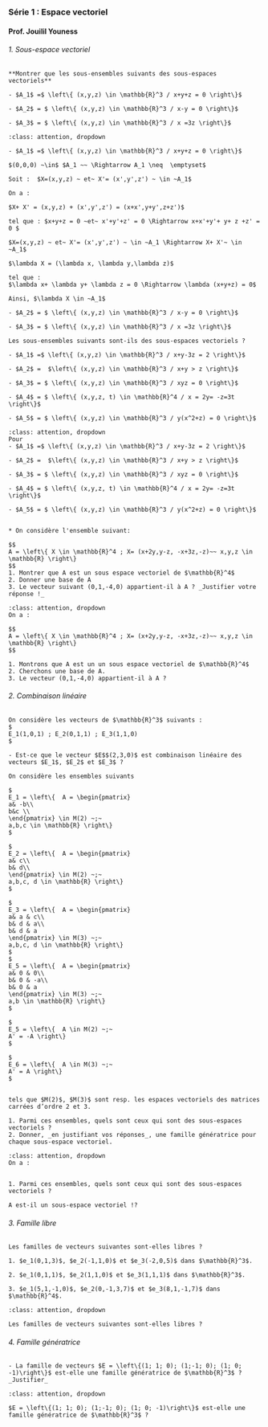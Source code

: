 ### Série 1 : Espace vectoriel

#### Prof. Jouilil Youness

###### 1. Sous-espace vectoriel

```{admonition} Exercice 1
**Montrer que les sous-ensembles suivants des sous-espaces vectoriels**

- $A_1$ =$ \left\{ (x,y,z) \in \mathbb{R}^3 / x+y+z = 0 \right\}$

- $A_2$ = $ \left\{ (x,y,z) \in \mathbb{R}^3 / x-y = 0 \right\}$

- $A_3$ = $ \left\{ (x,y,z) \in \mathbb{R}^3 / x =3z \right\}$

```

```{admonition} <font color='blue'>Réponse de l'exercice 1</font>
:class: attention, dropdown

- $A_1$ =$ \left\{ (x,y,z) \in \mathbb{R}^3 / x+y+z = 0 \right\}$

$(0,0,0) ~\in$ $A_1 ~~ \Rightarrow A_1 \neq  \emptyset$

Soit :  $X=(x,y,z) ~ et~ X'= (x',y',z') ~ \in ~A_1$

On a :

$X+ X' = (x,y,z) + (x',y',z') = (x+x',y+y',z+z')$

tel que : $x+y+z = 0 ~et~ x'+y'+z' = 0 \Rightarrow x+x'+y'+ y+ z +z' = 0 $

$X=(x,y,z) ~ et~ X'= (x',y',z') ~ \in ~A_1 \Rightarrow X+ X'~ \in ~A_1$

$\lambda X = (\lambda x, \lambda y,\lambda z)$

tel que : 
$\lambda x+ \lambda y+ \lambda z = 0 \Rightarrow \lambda (x+y+z) = 0$

Ainsi, $\lambda X \in ~A_1$
 
- $A_2$ = $ \left\{ (x,y,z) \in \mathbb{R}^3 / x-y = 0 \right\}$

- $A_3$ = $ \left\{ (x,y,z) \in \mathbb{R}^3 / x =3z \right\}$

```

```{admonition} Exercice 2
Les sous-ensembles suivants sont-ils des sous-espaces vectoriels ?

- $A_1$ =$ \left\{ (x,y,z) \in \mathbb{R}^3 / x+y-3z = 2 \right\}$

- $A_2$ =  $\left\{ (x,y,z) \in \mathbb{R}^3 / x+y > z \right\}$

- $A_3$ = $ \left\{ (x,y,z) \in \mathbb{R}^3 / xyz = 0 \right\}$

- $A_4$ = $ \left\{ (x,y,z, t) \in \mathbb{R}^4 / x = 2y= -z=3t \right\}$

- $A_5$ = $ \left\{ (x,y,z) \in \mathbb{R}^3 / y(x^2+z) = 0 \right\}$

```

```{admonition} <font color='blue'>Réponse de l'exercice 2</font>
:class: attention, dropdown
Pour  
- $A_1$ =$ \left\{ (x,y,z) \in \mathbb{R}^3 / x+y-3z = 2 \right\}$

- $A_2$ =  $\left\{ (x,y,z) \in \mathbb{R}^3 / x+y > z \right\}$

- $A_3$ = $ \left\{ (x,y,z) \in \mathbb{R}^3 / xyz = 0 \right\}$

- $A_4$ = $ \left\{ (x,y,z, t) \in \mathbb{R}^4 / x = 2y= -z=3t \right\}$

- $A_5$ = $ \left\{ (x,y,z) \in \mathbb{R}^3 / y(x^2+z) = 0 \right\}$

```

```{admonition} Exercice 3

* On considère l'ensemble suivant:

$$
A = \left\{ X \in \mathbb{R}^4 ; X= (x+2y,y-z, -x+3z,-z)~~ x,y,z \in \mathbb{R} \right\}
$$
1. Montrer que A est un sous espace vectoriel de $\mathbb{R}^4$
2. Donner une base de A
3. Le vecteur suivant (0,1,-4,0) appartient-il à A ? _Justifier votre réponse !_

```
```{admonition} <font color='blue'>Réponse de l'exercice 3</font>
:class: attention, dropdown
On a : 

$$
A = \left\{ X \in \mathbb{R}^4 ; X= (x+2y,y-z, -x+3z,-z)~~ x,y,z \in \mathbb{R} \right\}
$$

1. Montrons que A est un un sous espace vectoriel de $\mathbb{R}^4$
2. Cherchons une base de A.
3. Le vecteur (0,1,-4,0) appartient-il à A ?
```


###### 2. Combinaison linéaire

```{admonition} Exercice 3
On considère les vecteurs de $\mathbb{R}^3$ suivants :
$
E_1(1,0,1) ; E_2(0,1,1) ; E_3(1,1,0)
$

- Est-ce que le vecteur $E$$(2,3,0)$ est combinaison linéaire des vecteurs $E_1$, $E_2$ et $E_3$ ?
```



```{admonition} Exercice 3
On considère les ensembles suivants

$ 
E_1 = \left\{  A = \begin{pmatrix}
a& -b\\
b&c \\
\end{pmatrix} \in M(2) ~;~ 
a,b,c \in \mathbb{R} \right\}
$

$ 
E_2 = \left\{  A = \begin{pmatrix}
a& c\\
b& d\\
\end{pmatrix} \in M(2) ~;~
a,b,c, d \in \mathbb{R} \right\}
$

$ 
E_3 = \left\{  A = \begin{pmatrix}
a& a & c\\
b& d & a\\
b& d & a
\end{pmatrix} \in M(3) ~;~
a,b,c, d \in \mathbb{R} \right\}
$
$ 
E_5 = \left\{  A = \begin{pmatrix}
a& 0 & 0\\
b& 0 & -a\\
b& 0 & a
\end{pmatrix} \in M(3) ~;~
a,b \in \mathbb{R} \right\}
$

$ 
E_5 = \left\{  A \in M(2) ~;~
A' = -A \right\}
$

$ 
E_6 = \left\{  A \in M(3) ~;~
A' = A \right\}
$


tels que $M(2)$, $M(3)$ sont resp. les espaces vectoriels des matrices carrées d’ordre 2 et 3.

1. Parmi ces ensembles, quels sont ceux qui sont des sous-espaces vectoriels ?
2. Donner, _en justifiant vos réponses_, une famille génératrice pour chaque sous-espace vectoriel.

```

```{admonition} <font color='blue'>Réponse de l'exercice 3</font>
:class: attention, dropdown
On a : 


1. Parmi ces ensembles, quels sont ceux qui sont des sous-espaces vectoriels ?

A est-il un sous-espace vectoriel !?
```

###### 3. Famille libre
```{admonition} Exercice 4
Les familles de vecteurs suivantes sont-elles libres ?

1. $e_1(0,1,3)$, $e_2(-1,1,0)$ et $e_3(-2,0,5)$ dans $\mathbb{R}^3$.

2. $e_1(0,1,1)$, $e_2(1,1,0)$ et $e_3(1,1,1)$ dans $\mathbb{R}^3$.

3. $e_1(5,1,-1,0)$, $e_2(0,-1,3,7)$ et $e_3(8,1,-1,7)$ dans $\mathbb{R}^4$.
```
```{admonition} <font color='blue'>Réponse de l'exercice 4</font>
:class: attention, dropdown

Les familles de vecteurs suivantes sont-elles libres ?

```

###### 4. Famille génératrice
```{admonition} Exercice 5
- La famille de vecteurs $E = \left\{(1; 1; 0); (1;-1; 0); (1; 0; -1)\right\}$ est-elle une famille génératrice de $\mathbb{R}^3$ ? _Justifier_
```
```{admonition} <font color='blue'>Réponse de l'exercice 5</font>
:class: attention, dropdown

$E = \left\{(1; 1; 0); (1;-1; 0); (1; 0; -1)\right\}$ est-elle une famille génératrice de $\mathbb{R}^3$ ?

```

```
